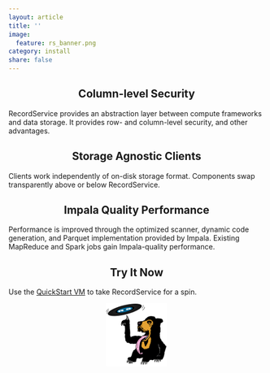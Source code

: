 ```yaml
---
layout: article
title: ''
image:
  feature: rs_banner.png
category: install
share: false
---
```




<div class="tiles">

<div class="tile">
  <h2 class="post-title" align="center">Column-level Security</h2>
  <p class="post-excerpt">RecordService provides an abstraction layer between compute frameworks and data storage. It provides row- and column-level security, and other advantages.</p>

</div><!-- /.tile -->

<div class="tile">
  <h2 class="post-title" align="center">Storage Agnostic Clients</h2>
  <p class="post-excerpt">Clients work independently of on-disk storage format. Components swap transparently above or below RecordService.</p>
</div><!-- /.tile -->

<div class="tile">
  <h2 class="post-title" align="center">Impala Quality Performance</h2>
  <p class="post-excerpt">Performance is improved through the optimized scanner, dynamic code generation, and Parquet implementation provided by Impala. Existing MapReduce and Spark jobs gain Impala-quality performance.</p>
</div><!-- /.tile -->

<div class="tile">
  <h2 class="post-title" align="center">Try It Now</h2>
  Use the <a href="./vm.html">QuickStart VM</a> to take RecordService for a spin.
  <p align="center"><img src="/images/lilSunbear120x125.png"/>
  </p>
</div><!-- /.tile -->

</div><!-- /.tiles -->
